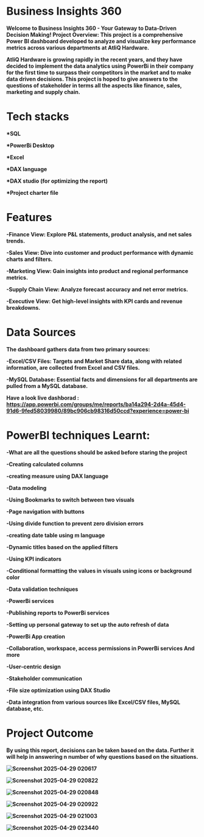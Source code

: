 # Business Insights 360
<b>Welcome to Business Insights 360 - Your Gateway to Data-Driven Decision Making!<b>
Project Overview:
This project is a comprehensive Power BI dashboard developed to analyze and visualize key performance metrics across various departments at AtliQ Hardware.

AtliQ Hardware is growing rapidly in the recent years, and they have decided to implement the data analytics using PowerBi in their company for the first time to surpass their competitors in the market and to make data driven decisions. This project is hoped to give answers to the questions of stakeholder in terms all the aspects like finance, sales, marketing and supply chain.

# Tech stacks
*SQL

*PowerBi Desktop

*Excel

*DAX language

*DAX studio (for optimizing the report)

*Project charter file

# Features

-Finance View: Explore P&L statements, product analysis, and net sales trends.

-Sales View: Dive into customer and product performance with dynamic charts and filters.

-Marketing View: Gain insights into product and regional performance metrics.

-Supply Chain View: Analyze forecast accuracy and net error metrics.

-Executive View: Get high-level insights with KPI cards and revenue breakdowns.

# Data Sources
The dashboard gathers data from two primary sources:

-Excel/CSV Files: Targets and Market Share data, along with related information, are collected from Excel and CSV files.

-MySQL Database: Essential facts and dimensions for all departments are pulled from a MySQL database.

Have a look live dashborad :
https://app.powerbi.com/groups/me/reports/ba14a294-2d4a-45d4-91d6-9fed58039980/89bc906cb98316d50ccd?experience=power-bi

# PowerBI techniques Learnt:
-What are all the questions should be asked before staring the project

-Creating calculated columns

-creating measure using DAX language

-Data modeling

-Using Bookmarks to switch between two visuals

-Page navigation with buttons

-Using divide function to prevent zero division errors

-creating date table using m language

-Dynamic titles based on the applied filters

-Using KPI indicators

-Conditional formatting the values in visuals using icons or background color

-Data validation techniques

-PowerBi services

-Publishing reports to PowerBi services

-Setting up personal gateway to set up the auto refresh of data

-PowerBi App creation

-Collaboration, workspace, access permissions in PowerBi services And more

-User-centric design

-Stakeholder communication

-File size optimization using DAX Studio

-Data integration from various sources like Excel/CSV files, MySQL database, etc.

# Project Outcome
By using this report, decisions can be taken based on the data. Further it will help in answering n number of why questions based on the situations.

![Screenshot 2025-04-29 020617](https://github.com/user-attachments/assets/4b8a700a-8675-4f26-b2ec-c0004ce431b3)

![Screenshot 2025-04-29 020822](https://github.com/user-attachments/assets/c045af4d-c397-4a26-b664-a6a54fa4aa37)

![Screenshot 2025-04-29 020848](https://github.com/user-attachments/assets/c10fee4f-4192-499a-a3ed-2add538798f0)

![Screenshot 2025-04-29 020922](https://github.com/user-attachments/assets/1eb10103-0fb6-44df-b51e-e1e3acd06278)

![Screenshot 2025-04-29 021003](https://github.com/user-attachments/assets/3cd49e9b-76f5-48de-b4df-689a4e917ad4)

![Screenshot 2025-04-29 023440](https://github.com/user-attachments/assets/5cad6b6b-4d0a-444a-b012-de9cacc673b6)

